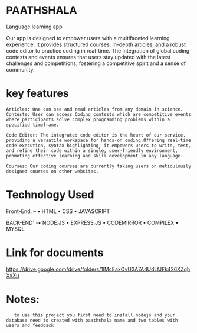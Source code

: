 # PAATHSHALA
  Language learning app


Our app is designed to empower users with a multifaceted learning
experience. It provides structured courses, in-depth articles, and a
robust code editor to practice coding in real-time. The integration of
global coding contests and events ensures that users stay updated
with the latest challenges and competitions, fostering a competitive
spirit and a sense of community.


# key features

    Articles: One can see and read articles from any domain in science.
    Contests: User can access Coding contests which are competitive events where participants solve complex programming problems within a specified timeframe.

    Code Editor: The integrated code editor is the heart of our service, providing a versatile workspace for hands-on coding.Offering real-time code execution, syntax highlighting, it empowers users to write, test, and refine their code within a single, user-friendly environment, promoting effective learning and skill development in any language.

    Courses: Our coding courses are currently taking users on meticulously designed courses on other websites.


# Technology Used

Front-End: –
    ▪ HTML
    ▪ CSS
    ▪ JAVASCRIPT

 BACK-END: -▪ NODE.JS ▪ EXPRESS.JS ▪ CODEMIRROR ▪ COMPILEX ▪ MYSQL

 # Link for documents

https://drive.google.com/drive/folders/1lMcEaxOvU2A7AdUdLfJFk426XZqhXxXu

#  Notes: 
       to use this project you first need to install nodejs and your database need to created with paathshala name and two tables with users and feedback
